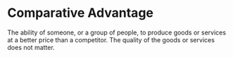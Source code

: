 # Comparative Advantage

The ability of someone, or a group of people, to produce goods or services at a better price than a competitor. The quality of the goods or services does not matter.